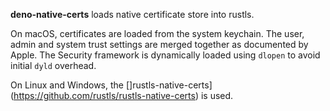 **deno-native-certs** loads native certificate store into rustls.

On macOS, certificates are loaded from the system keychain. The user, admin and
system trust settings are merged together as documented by Apple. The Security
framework is dynamically loaded using `dlopen` to avoid initial `dyld` overhead.

On Linux and Windows, the
[]rustls-native-certs](https://github.com/rustls/rustls-native-certs) is used.
